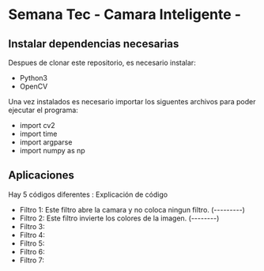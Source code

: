 # Semana Tec - Camara Inteligente -

## Instalar dependencias necesarias

Despues de clonar este repositorio, es necesario instalar:

- Python3
- OpenCV

Una vez instalados es necesario importar los siguentes archivos para poder ejecutar el programa:
- import cv2
- import time
- import argparse
- import numpy as np

## Aplicaciones

Hay 5 códigos diferentes :
Explicación de código
- Filtro 1: Este filtro abre la camara y no coloca ningun filtro. (---------)
- Filtro 2: Este filtro invierte los colores de la imagen. (--------)
- Filtro 3:
- Filtro 4:
- Filtro 5:
- Filtro 6:
- Filtro 7:

